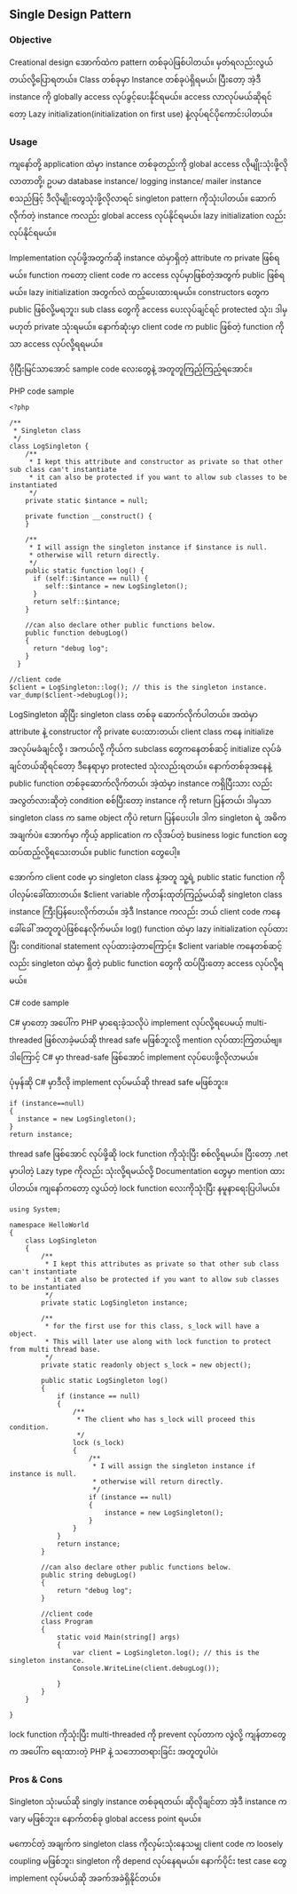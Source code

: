 ## Single Design Pattern

### Objective

Creational design အောက်ထဲက pattern တစ်ခုပဲဖြစ်ပါတယ်။ မှတ်ရလည်းလွယ်တယ်လို့ပြောရတယ်။ Class တစ်ခုမှာ Instance တစ်ခုပဲရှိရမယ်၊ ပြီးတော့ အဲ့ဒီ instance ကို globally access လုပ်ခွင့်ပေးနိုင်ရမယ်။ access လာလုပ်မယ်ဆိုရင်တော့ Lazy initialization(initialization on first use) နဲ့လုပ်ရင်ပိုကောင်းပါတယ်။

### Usage

ကျနော်တို့ application ထဲမှာ instance တစ်ခုတည်းကို global access လိုမျိုးသုံးဖို့လိုလာတာတို့၊ ဥပမာ database instance/ logging instance/ mailer instance စသည်ဖြင့် ဒီလိုမျိုးတွေသုံးဖို့လိုလာရင် singleton pattern ကိုသုံးပါတယ်။ ဆောက်လိုက်တဲ့ instance ကလည်း global access လုပ်နိုင်ရမယ်။ lazy initialization လည်းလုပ်နိုင်ရမယ်။

Implementation လုပ်ဖို့အတွက်ဆို instance ထဲမှာရှိတဲ့ attribute က private ဖြစ်ရမယ်။ function ကတော့ client code က access လုပ်မှာဖြစ်တဲ့အတွက် public ဖြစ်ရမယ်။ lazy initialization အတွက်လဲ ထည့်ပေးထားရမယ်။ constructors တွေက public ဖြစ်လို့မရဘူး၊ sub class တွေကို access ပေးလုပ်ချင်ရင် protected သုံး၊ ဒါမှမဟုတ် private သုံးရမယ်။  နောက်ဆုံးမှာ client code က public ဖြစ်တဲ့ function ကိုသာ access လုပ်လို့ရရမယ်။

ပိုပြီးမြင်သာအောင် sample code လေးတွေနဲ့ အတူတူကြည့်ကြည့်ရအောင်။

PHP code sample
```
<?php

/**
 * Singleton class
 */
class LogSingleton {
    /**
     * I kept this attribute and constructor as private so that other sub class can't instantiate
     * it can also be protected if you want to allow sub classes to be instantiated
     */
    private static $intance = null;

    private function __construct() {
    }

    /**
     * I will assign the singleton instance if $instance is null.
     * otherwise will return directly.
     */
    public static function log() {
      if (self::$intance == null) {
         self::$intance = new LogSingleton();
      }
      return self::$intance;
    }

    //can also declare other public functions below.
    public function debugLog()
    {
      return "debug log";
    }
  }

//client code
$client = LogSingleton::log(); // this is the singleton instance.
var_dump($client->debugLog());

```

LogSingleton ဆိုပြီး singleton class တစ်ခု ဆောက်လိုက်ပါတယ်။ အထဲမှာ attribute နဲ့ constructor ကို private ပေးထားတယ်၊ client class ကနေ initialize အလုပ်မခံချင်လို့ ၊ အကယ်လို့ ကိုယ်က subclass တွေကနေတစ်ဆင့် initialize လုပ်ခံချင်တယ်ဆိုရင်တော့ ဒီနေရာမှာ protected သုံးလည်းရတယ်။ နောက်တစ်ခုအနေနဲ့ public function တစ်ခုဆောက်လိုက်တယ်၊ အဲ့ထဲမှာ instance ကရှိပြီးသား လည်း အလွတ်လားဆိုတဲ့ condition စစ်ပြီးတော့ instance ကို return ပြန်တယ်၊ ဒါမှသာ singleton class က same object ကိုပဲ return ပြန်ပေးပါ။ ဒါက singleton ရဲ့ အဓိက အချက်ပဲ။ အောက်မှာ ကိုယ့် application က လိုအပ်တဲ့ business logic function တွေထပ်ထည့်လို့ရသေးတယ်။ public function တွေပေါ့။

အောက်က client code မှာ singleton class နဲ့အတူ သူ့ရဲ့ public static function ကိုပါလှမ်းခေါ်ထားတယ်။ $client variable ကိုတန်းထုတ်ကြည့်မယ်ဆို singleton class instance ကြီးပြန်ပေးလိုက်တယ်။ အဲ့ဒီ Instance ကလည်း ဘယ် client code ကနေခေါ်ခေါ် အတူတူပဲဖြစ်နေလိုက်မယ်။ log() function ထဲမှာ lazy initialization လုပ်ထားပြီး conditional statement လုပ်ထားခဲ့တာကြောင့်။ $client variable ကနေတစ်ဆင့်လည်း singleton ထဲမှာ ရှိတဲ့ public function တွေကို ထပ်ပြီးတော့ access လုပ်လို့ရမယ်။

C# code sample

C# မှာတော့ အပေါ်က PHP မှာရေးခဲ့သလိုပဲ implement လုပ်လို့ရပေမယ့် multi-threaded ဖြစ်လာခဲ့မယ်ဆို thread safe မဖြစ်ဘူးလို့ mention လုပ်ထားကြတယ်ဗျ။ ဒါကြောင့် C# မှာ thread-safe ဖြစ်အောင် implement လုပ်ပေးဖို့လိုလာမယ်။

ပုံမှန်ဆို C# မှာဒီလို implement လုပ်မယ်ဆို thread safe မဖြစ်ဘူး။
```
if (instance==null)
{
  instance = new LogSingleton();
}
return instance;
```
thread safe ဖြစ်အောင် လုပ်ဖို့ဆို lock function ကိုသုံးပြီး စစ်လို့ရမယ်။ ပြီးတော့ .net မှာပါတဲ့ Lazy type ကိုလည်း သုံးလို့ရမယ်လို့ Documentation တွေမှာ mention ထားပါတယ်။ ကျနော်ကတော့ လွယ်တဲ့ lock function လေးကိုသုံးပြီး နမူနာရေးပြပါမယ်။
```
using System;

namespace HelloWorld
{
    class LogSingleton
    {
        /**
         * I kept this attributes as private so that other sub class can't instantiate
         * it can also be protected if you want to allow sub classes to be instantiated
         */
        private static LogSingleton instance;

        /**
         * for the first use for this class, s_lock will have a object.
         * This will later use along with lock function to protect from multi thread base.
         */
        private static readonly object s_lock = new object();

        public static LogSingleton log()
        {
            if (instance == null)
            {
                /**
                 * The client who has s_lock will proceed this condition.
                 */
                lock (s_lock)
                {
                    /**
                     * I will assign the singleton instance if instance is null.
                     * otherwise will return directly.
                     */
                    if (instance == null)
                    {
                        instance = new LogSingleton();
                    }
                }
            }
            return instance;
        }

        //can also declare other public functions below.
        public string debugLog()
        {
            return "debug log";
        }

        //client code
        class Program
        {
            static void Main(string[] args)
            {
                var client = LogSingleton.log(); // this is the singleton instance.
                Console.WriteLine(client.debugLog());

            }
        }
    }

}

```
lock function ကိုသုံးပြီး multi-threaded ကို prevent လုပ်တာက လွဲလို့ ကျန်တာတွေက အပေါ်က ရေးထားတဲ့ PHP နဲ့ သဘောတရားခြင်း အတူတူပါပဲ၊


### Pros & Cons

Singleton သုံးမယ်ဆို singly instance တစ်ခုရတယ်၊ ဆိုလိုချင်တာ အဲ့ဒီ instance က vary မဖြစ်ဘူး။ နောက်တစ်ခု global access point ရမယ်။

မကောင်တဲ့ အချက်က singleton class ကိုလှမ်းသုံးနေသမျှ client code က loosely coupling မဖြစ်ဘူး၊ singleton ကို depend လုပ်နေရမယ်။ နောက်ပိုင်း test case တွေ implement လုပ်မယ်ဆို အခက်အခဲရှိနိုင်တယ်။
